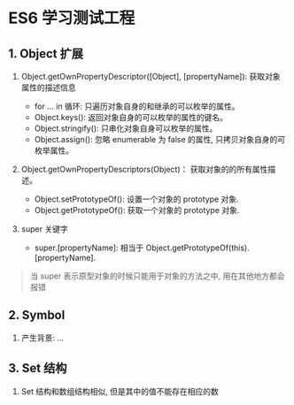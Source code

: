 # ES6 学习测试工程
## 1. Object 扩展
1. Object.getOwnPropertyDescriptor([Object], [propertyName]): 获取对象属性的描述信息
    - for ... in 循环: 只遍历对象自身的和继承的可以枚举的属性。
    - Object.keys(): 返回对象自身的可以枚举的属性的键名。
    - Object.stringify(): 只串化对象自身可以枚举的属性。
    - Object.assign(): 忽略 enumerable 为 false 的属性, 只拷贝对象自身的可枚举属性。

2. Object.getOwnPropertyDescriptors(Object)： 获取对象的的所有属性描述。
    - Object.setPrototypeOf(): 设置一个对象的 prototype 对象.
    - Object.getPrototypeOf(): 获取一个对象的 prototype 对象.

3. super 关键字
    - super.[propertyName]: 相当于 Object.getPrototypeOf(this).[propertyName].

> 当 super 表示原型对象的时候只能用于对象的方法之中, 用在其他地方都会报错

## 2. Symbol
1. 产生背景: ...

## 3. Set 结构
1. Set 结构和数组结构相似, 但是其中的值不能存在相应的数